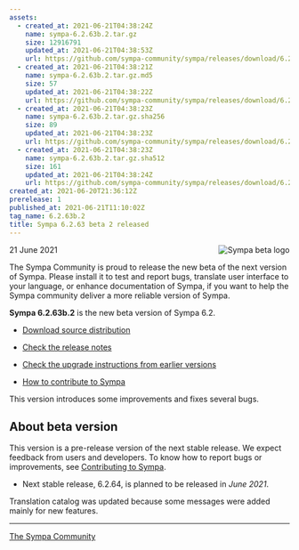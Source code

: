 ```yaml
---
assets:
  - created_at: 2021-06-21T04:38:24Z
    name: sympa-6.2.63b.2.tar.gz
    size: 12916791
    updated_at: 2021-06-21T04:38:53Z
    url: https://github.com/sympa-community/sympa/releases/download/6.2.63b.2/sympa-6.2.63b.2.tar.gz
  - created_at: 2021-06-21T04:38:21Z
    name: sympa-6.2.63b.2.tar.gz.md5
    size: 57
    updated_at: 2021-06-21T04:38:22Z
    url: https://github.com/sympa-community/sympa/releases/download/6.2.63b.2/sympa-6.2.63b.2.tar.gz.md5
  - created_at: 2021-06-21T04:38:23Z
    name: sympa-6.2.63b.2.tar.gz.sha256
    size: 89
    updated_at: 2021-06-21T04:38:23Z
    url: https://github.com/sympa-community/sympa/releases/download/6.2.63b.2/sympa-6.2.63b.2.tar.gz.sha256
  - created_at: 2021-06-21T04:38:23Z
    name: sympa-6.2.63b.2.tar.gz.sha512
    size: 161
    updated_at: 2021-06-21T04:38:24Z
    url: https://github.com/sympa-community/sympa/releases/download/6.2.63b.2/sympa-6.2.63b.2.tar.gz.sha512
created_at: 2021-06-20T21:36:12Z
prerelease: 1
published_at: 2021-06-21T11:10:02Z
tag_name: 6.2.63b.2
title: Sympa 6.2.63 beta 2 released
---
```


<img align="right" src="https://www.sympa.org/_media/logos/old/sympa_beta.png" title="Sympa beta logo"/> 21 June 2021

The Sympa Community is proud to release the new beta of the next version of Sympa. Please install it to test and report bugs, translate user interface to your language, or enhance documentation of Sympa, if you want to help the Sympa community deliver a more reliable version of Sympa.

**Sympa 6.2.63b.2** is the new beta version of Sympa 6.2.

  - [Download source distribution](https://github.com/sympa-community/sympa/releases/download/6.2.63b.2/sympa-6.2.63b.2.tar.gz)

  - [Check the release notes](https://github.com/sympa-community/sympa/blob/6.2.63b.2/NEWS.md)

  - [Check the upgrade instructions from earlier versions](https://sympa-community.github.io/manual/upgrade/notes.html)

  - [How to contribute to Sympa](https://github.com/sympa-community/sympa/blob/6.2.63b.2/CONTRIBUTING.md)

This version introduces some improvements and fixes several bugs.

About beta version
---------------------  

This version is a pre-release version of the next stable release.  We expect feedback from users and developers.  To know how to report bugs or improvements, see [Contributing to Sympa](https://github.com/sympa-community/sympa/blob/6.2.63b.2/CONTRIBUTING.md).

  - Next stable release, 6.2.64, is planned to be released in *June 2021*.

Translation catalog was updated because some messages were added mainly for new features.

----
[The Sympa Community](https://github.com/sympa-community)
